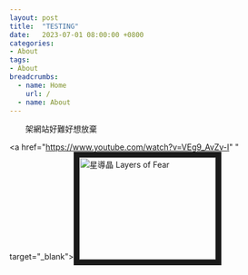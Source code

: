 ```yaml
---
layout: post
title:  "TESTING"
date:   2023-07-01 08:00:00 +0800
categories:
- About
tags:
- About
breadcrumbs:
  - name: Home
    url: /
  - name: About
---
```

　　架網站好難好想放棄

<a href="https://www.youtube.com/watch?v=VEg9_AvZv-I"
" target="_blank"><img src="http://img.youtube.com/vi/VEg9_AvZv-I/0.jpg" 
alt="星導晶 Layers of Fear" width="240" height="180" border="10" /></a>